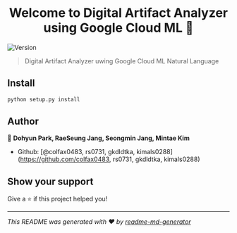 <h1 align="center">Welcome to Digital Artifact Analyzer using Google Cloud ML 👋</h1>
<p>
  <img alt="Version" src="https://img.shields.io/badge/version-1.0.0-blue.svg?cacheSeconds=2592000" />
</p>

> Digital Artifact Analyzer uwing Google Cloud ML Natural Language

## Install

```sh
python setup.py install
```

## Author

👤 **Dohyun Park, RaeSeung Jang, Seongmin Jang, Mintae Kim**

* Github: [@colfax0483, rs0731, gkdldtka, kimals0288](https://github.com/colfax0483, rs0731, gkdldtka, kimals0288)

## Show your support

Give a ⭐️ if this project helped you!

***
_This README was generated with ❤️ by [readme-md-generator](https://github.com/kefranabg/readme-md-generator)_
